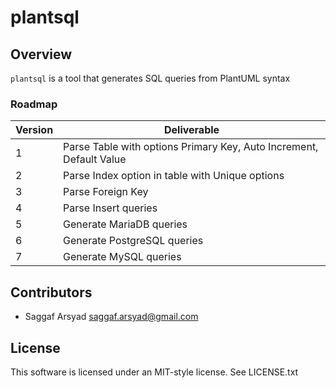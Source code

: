 # plantsql

## Overview

`plantsql` is a tool that generates SQL queries from PlantUML syntax

### Roadmap

| Version | Deliverable                                                         |
| ------- | ------------------------------------------------------------------- |
| 1       | Parse Table with options Primary Key, Auto Increment, Default Value |
| 2       | Parse Index option in table with Unique options                     |
| 3       | Parse Foreign Key |
| 4       | Parse Insert queries |
| 5       | Generate MariaDB queries |
| 6       | Generate PostgreSQL queries |
| 7       | Generate MySQL queries |

## Contributors

- Saggaf Arsyad <saggaf.arsyad@gmail.com>

## License

This software is licensed under an MIT-style license. See LICENSE.txt